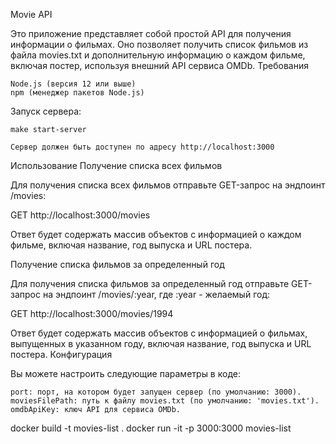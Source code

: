 Movie API

Это приложение представляет собой простой API для получения информации о фильмах. Оно позволяет получить список фильмов из файла movies.txt и дополнительную информацию о каждом фильме, включая постер, используя внешний API сервиса OMDb.
Требования

    Node.js (версия 12 или выше)
    npm (менеджер пакетов Node.js)


Запуск сервера:

    make start-server

    Сервер должен быть доступен по адресу http://localhost:3000

Использование
Получение списка всех фильмов

Для получения списка всех фильмов отправьте GET-запрос на эндпоинт /movies:

GET http://localhost:3000/movies

Ответ будет содержать массив объектов с информацией о каждом фильме, включая название, год выпуска и URL постера.

Получение списка фильмов за определенный год

Для получения списка фильмов за определенный год отправьте GET-запрос на эндпоинт /movies/:year, где :year - желаемый год:

GET http://localhost:3000/movies/1994

Ответ будет содержать массив объектов с информацией о фильмах, выпущенных в указанном году, включая название, год выпуска и URL постера.
Конфигурация

Вы можете настроить следующие параметры в коде:

    port: порт, на котором будет запущен сервер (по умолчанию: 3000).
    moviesFilePath: путь к файлу movies.txt (по умолчанию: 'movies.txt').
    omdbApiKey: ключ API для сервиса OMDb.

docker build -t movies-list .
docker run -it -p 3000:3000 movies-list